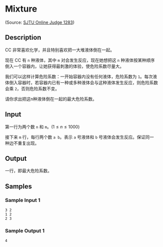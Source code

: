 # Mixture

(Source: [SJTU Online Judge 1283](https://acm.sjtu.edu.cn/OnlineJudge/problem/1283))

## Description
CC 非常喜欢化学，并且特别喜欢把一大堆液体倒在一起。

现在 CC 有 `n` 种液体，其中 `m` 对会发生反应，现在她想把这 `n` 种液体按某种顺序倒入一个容器内，让她获得最刺激的体验，使危险系数尽量大。

我们可以这样计算危险系数：一开始容器内没有任何液体，危险系数为 `1`。每次液体倒入容器时，若容器内已有一种或多种液体会与这种液体发生反应，则危险系数会乘 `2`，否则危险系数不变。

请你求出把这n种液体倒在一起的最大危险系数。

## Input
第一行为两个数 `n` 和 `m`。($1 \leq n \leq 1000$)

接下来 `m` 行，每行两个数 `a b`。表示 `a` 号液体和 `b` 号液体会发生反应。保证同一种边不重复出现。

## Output
一行，即最大危险系数。

## Samples
### Sample Input 1
```
3 2
1 2
2 3
```

### Sample Output 1
```
4
```